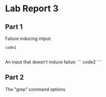 # Lab Report 3
## Part 1
Failure inducing intput:
```
code1
```
<br>
An input that doesn't induce failue:
```
code2
```
<br>



## Part 2
The "grep" command options
